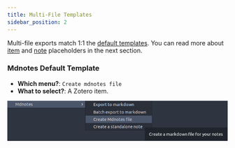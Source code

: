 ```yaml
---
title: Multi-File Templates
sidebar_position: 2
---
```


Multi-file exports match 1:1 the [default templates](defaults.md).
You can read more about [item](../placeholders.md#item-placeholders) and [note](../placeholders.md#note-placeholders) placeholders in the next section.

### Mdnotes Default Template

- **Which menu?**: `Create mdnotes file`
- **What to select?**: A Zotero item.

![Multi-file menu](../../images/multi-file-menu.png)
